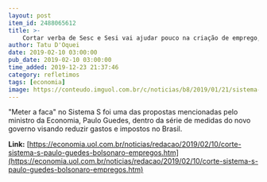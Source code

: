 ```yaml
---
layout: post
item_id: 2488065612
title: >-
    Cortar verba de Sesc e Sesi vai ajudar pouco na criação de emprego, diz FGV
author: Tatu D'Oquei
date: 2019-02-10 03:00:00
pub_date: 2019-02-10 03:00:00
time_added: 2019-12-23 21:37:46
category: refletimos
tags: [economia]
image: https://conteudo.imguol.com.br/c/noticias/b8/2019/01/21/sistema-s-senai-sesi-sebrae-senac-18dez2018---fachada-do-senac-do-sistema-s-em-salvador-ba-nesta-terca-feira-18-o-futuro-ministro-da-economia-paulo-guedes-disse-que-instituicoes-do-1548116322349_v2_615x300.jpg
---
```


"Meter a faca" no Sistema S foi uma das propostas mencionadas pelo ministro da Economia, Paulo Guedes, dentro da série de medidas do novo governo visando reduzir gastos e impostos no Brasil.

**Link:** [https://economia.uol.com.br/noticias/redacao/2019/02/10/corte-sistema-s-paulo-guedes-bolsonaro-empregos.htm](https://economia.uol.com.br/noticias/redacao/2019/02/10/corte-sistema-s-paulo-guedes-bolsonaro-empregos.htm)


